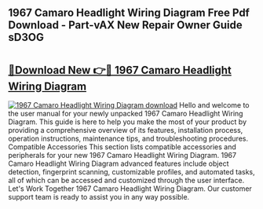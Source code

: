## 1967 Camaro Headlight Wiring Diagram Free Pdf Download - Part-vAX New Repair Owner Guide sD3OG

# <h2><a href="http://dfkfqj.blite.top/?on=1967+Camaro+Headlight+Wiring+Diagram">🔗Download New 👉🔴 1967 Camaro Headlight Wiring Diagram</a></h2>

[![1967 Camaro Headlight Wiring Diagram download](https://i.imgur.com/lujVjoI.png)](http://dfkfqj.blite.top/?on=1967+Camaro+Headlight+Wiring+Diagram)
Hello and welcome to the user manual for your newly unpacked 1967 Camaro Headlight Wiring Diagram. This guide is here to help you make the most of your product by providing a comprehensive overview of its features, installation process, operation instructions, maintenance tips, and troubleshooting procedures. Compatible Accessories This section lists compatible accessories and peripherals for your new 1967 Camaro Headlight Wiring Diagram. 1967 Camaro Headlight Wiring Diagram advanced features include object detection, fingerprint scanning, customizable profiles, and automated tasks, all of which can be accessed and customized through the user interface. Let's Work Together 1967 Camaro Headlight Wiring Diagram. Our customer support team is ready to assist you in any way possible.
